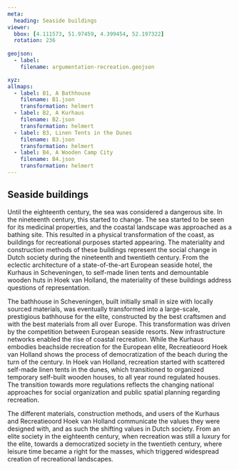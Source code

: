 ```yaml
---
meta:
  heading: Seaside buildings
viewer:
  bbox: [4.111573, 51.97459, 4.399454, 52.197322]
  rotation: 236
  
geojson:
  - label:
    filename: argumentation-recreation.geojson

xyz:
allmaps:
  - label: B1, A Bathhouse
    filename: B1.json
    transformation: helmert
  - label: B2, A Kurhaus
    filename: B2.json
    transformation: helmert
  - label: B3, Linen Tents in the Dunes
    filename: B3.json
    transformation: helmert
  - label: B4, A Wooden Camp City
    filename: B4.json
    transformation: helmert
---
```


## Seaside buildings

Until the eighteenth century, the sea was considered a dangerous site. In the nineteenth century, this started to change. The sea started to be seen for its medicinal properties, and the coastal landscape was approached as a bathing site. This resulted in a physical transformation of the coast, as buildings for recreational purposes started appearing. The materiality and construction methods of these buildings represent the social change in Dutch society during the nineteenth and twentieth century. From the eclectic architecture of a state-of-the-art European seaside hotel, the Kurhaus in Scheveningen, to self-made linen tents and demountable wooden huts in Hoek van Holland, the materiality of these buildings address questions of representation.

The bathhouse in Scheveningen, built initially small in size with locally sourced materials, was eventually transformed into a large-scale, prestigious bathhouse for the elite, constructed by the best craftsmen and with the best materials from all over Europe. This transformation was driven by the competition between European seaside resorts. New infrastructure networks enabled the rise of coastal recreation. While the Kurhaus embodies beachside recreation for the European elite, Recreatieoord Hoek van Holland shows the process of democratization of the beach during the turn of the century. In Hoek van Holland, recreation started with scattered self-made linen tents in the dunes, which transitioned to organized temporary self-built wooden houses, to all year round regulated houses. The transition towards more regulations reflects the changing national approaches for social organization and public spatial planning regarding recreation. 

The different materials, construction methods, and users of the Kurhaus and Recreatieoord Hoek van Holland communicate the values they were designed with, and as such  the shifting values in Dutch society. From an elite society in the eighteenth century, when recreation was still a luxury for the elite, towards a democratized society in the twentieth century, where leisure time became a right for the masses, which triggered widespread creation of recreational landscapes.